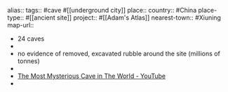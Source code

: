 alias::
tags:: #cave #[[underground city]] 
place::
country:: #China 
place-type:: #[[ancient site]] project:: #[[Adam's Atlas]] 
nearest-town:: #Xiuning 
map-url::

- 24 caves
-
- no evidence of removed, excavated rubble around the site (millions of tonnes)
-
- [The Most Mysterious Cave in The World - YouTube](https://www.youtube.com/watch?v=NI-CCM56ywA)
-
